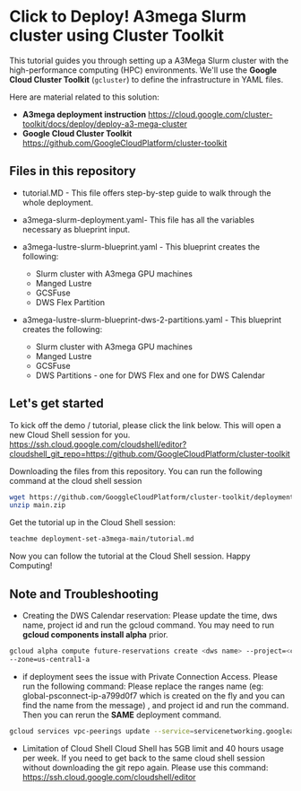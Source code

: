 # Click to Deploy! A3mega Slurm cluster using Cluster Toolkit

This tutorial guides you through setting up a A3Mega Slurm cluster with the high-performance computing (HPC) environments. We'll use the **Google Cloud Cluster Toolkit** (`gcluster`) to define the infrastructure in YAML files.

Here are material related to this solution:
* **A3mega deployment instruction**
  https://cloud.google.com/cluster-toolkit/docs/deploy/deploy-a3-mega-cluster
* **Google Cloud Cluster Toolkit**
  https://github.com/GoogleCloudPlatform/cluster-toolkit


## Files in this repository

- tutorial.MD - This file offers step-by-step guide to walk through the whole deployment. 

- a3mega-slurm-deployment.yaml- This file has all the variables necessary as blueprint input.

- a3mega-lustre-slurm-blueprint.yaml - This blueprint creates the following:
  - Slurm cluster with A3mega GPU machines
  - Manged Lustre
  - GCSFuse
  - DWS Flex Partition

- a3mega-lustre-slurm-blueprint-dws-2-partitions.yaml - This blueprint creates the following:
  - Slurm cluster with A3mega GPU machines
  - Manged Lustre
  - GCSFuse
  - DWS Partitions - one for DWS Flex and one for DWS Calendar

## Let's get started  

To kick off the demo / tutorial, please click the link below. This will open a new Cloud Shell session for you. 
https://ssh.cloud.google.com/cloudshell/editor?cloudshell_git_repo=https://github.com/GoogleCloudPlatform/cluster-toolkit

Downloading the files from this repository. You can run the following command at the cloud shell session 
```bash
wget https://github.com/GooggleCloudPlatform/cluster-toolkit/deployment-set-a3mega/archive/refs/heads/main.zip
unzip main.zip
```

Get the tutorial up in the Cloud Shell session:
```bash
teachme deployment-set-a3mega-main/tutorial.md
```

Now you can follow the tutorial at the Cloud Shell session. Happy Computing! 



## **Note and Troubleshooting** 

* Creating the DWS Calendar reservation:
  Please update the time, dws name, project id and run the gcloud command. You may need to run **gcloud components install alpha** prior. 
```bash
gcloud alpha compute future-reservations create <dws name> --project=<customer project id>  --auto-delete-auto-created-reservations --machine-type=a3-megagpu-8g --planning-status=SUBMITTED --require-specific-reservation --start-time=2025-08-15T19:00:00Z --end-time=2025-08-16T19:00:00Z --total-count=2 
--zone=us-central1-a
```

* if deployment sees the issue with Private Connection Access. Please run the following command:
Please replace the ranges name (eg: global-psconnect-ip-a799d0f7 which is created on the fly and you can find the name from the message) , and project id and run the command. Then you can rerun the **SAME** deployment command.  
```bash
gcloud services vpc-peerings update --service=servicenetworking.googleapis.com --ranges=<PSA range name> --network=a3mega-sys-net --project=<customer project id> --force
```

* Limitation of Cloud Shell
Cloud Shell has 5GB limit and 40 hours usage per week.
If you need to get back to the same cloud shell session without downloading the git repo again. Please use this command:
https://ssh.cloud.google.com/cloudshell/editor
